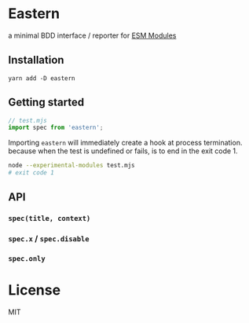 # Eastern

a minimal BDD interface / reporter for [ESM Modules](https://nodejs.org/api/esm.html#esm_enabling)

## Installation

```
yarn add -D eastern
```

## Getting started

```js
// test.mjs
import spec from 'eastern';
```

Importing `eastern` will immediately create a hook at process termination.
because when the test is undefined or fails, is to end in the exit code 1.

```bash
node --experimental-modules test.mjs
# exit code 1
```

## API

### `spec(title, context)`

### `spec.x` / `spec.disable`

### `spec.only`

# License

MIT
